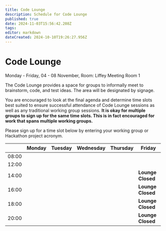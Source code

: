 ```yaml
---
title: Code Lounge
description: Schedule for Code Lounge
published: true
date: 2024-11-03T15:56:42.208Z
tags: 
editor: markdown
dateCreated: 2024-10-10T19:26:27.956Z
---
```


# Code Lounge
Monday - Friday, 04 - 08 November, Room: Liffey Meeting Room 1

The Code Lounge provides a space for groups to informally meet to brainstorm, code, and test ideas. The area will be designated by signage. 

You are encouraged to look at the final agenda and determine time slots best suited to ensure successful attendance of Code Lounge sessions as well as any traditional working group sessions. **It is okay for multiple groups to sign up for the same time slots. This is in fact encouraged for work that spans multiple working groups.**

Please sign up for a time slot below by entering your working group or Hackathon project acronym.

|       | Monday | Tuesday | Wednesday | Thursday | Friday |  
|-------|------|------|------|------|------|
| 08:00 |      |      |      |      |      |
| 12:00 |      |      |      |      |      |    
| 14:00 |      |      |      |      | **Lounge Closed** |
| 16:00 |      |      |      |      | **Lounge Closed** |       
| 18:00 |      |      |      |      | **Lounge Closed** |  
| 20:00 |      |      |      |      | **Lounge Closed** |